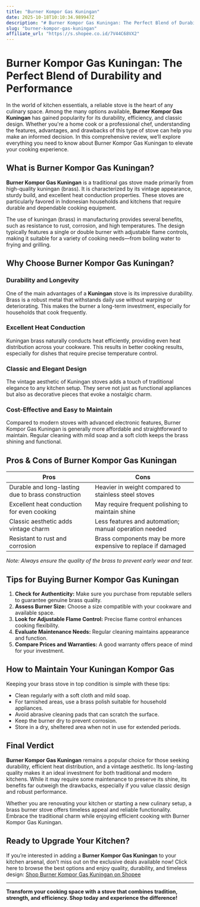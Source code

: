 ```yaml
---
title: "Burner Kompor Gas Kuningan"
date: 2025-10-18T10:10:34.989947Z
description: "# Burner Kompor Gas Kuningan: The Perfect Blend of Durability and Performance..."
slug: "burner-kompor-gas-kuningan"
affiliate_url: "https://s.shopee.co.id/7V44C68VX2"
---
```

# Burner Kompor Gas Kuningan: The Perfect Blend of Durability and Performance

In the world of kitchen essentials, a reliable stove is the heart of any culinary space. Among the many options available, **Burner Kompor Gas Kuningan** has gained popularity for its durability, efficiency, and classic design. Whether you're a home cook or a professional chef, understanding the features, advantages, and drawbacks of this type of stove can help you make an informed decision. In this comprehensive review, we’ll explore everything you need to know about Burner Kompor Gas Kuningan to elevate your cooking experience.

## What is Burner Kompor Gas Kuningan?

**Burner Kompor Gas Kuningan** is a traditional gas stove made primarily from high-quality kuningan (brass). It is characterized by its vintage appearance, sturdy build, and excellent heat conduction properties. These stoves are particularly favored in Indonesian households and kitchens that require durable and dependable cooking equipment.

The use of kuningan (brass) in manufacturing provides several benefits, such as resistance to rust, corrosion, and high temperatures. The design typically features a single or double burner with adjustable flame controls, making it suitable for a variety of cooking needs—from boiling water to frying and grilling.

## Why Choose Burner Kompor Gas Kuningan?

### Durability and Longevity

One of the main advantages of a **Kuningan** stove is its impressive durability. Brass is a robust metal that withstands daily use without warping or deteriorating. This makes the burner a long-term investment, especially for households that cook frequently.

### Excellent Heat Conduction

Kuningan brass naturally conducts heat efficiently, providing even heat distribution across your cookware. This results in better cooking results, especially for dishes that require precise temperature control.

### Classic and Elegant Design

The vintage aesthetic of Kuningan stoves adds a touch of traditional elegance to any kitchen setup. They serve not just as functional appliances but also as decorative pieces that evoke a nostalgic charm.

### Cost-Effective and Easy to Maintain

Compared to modern stoves with advanced electronic features, Burner Kompor Gas Kuningan is generally more affordable and straightforward to maintain. Regular cleaning with mild soap and a soft cloth keeps the brass shining and functional.

## Pros & Cons of Burner Kompor Gas Kuningan

| Pros | Cons |
| --- | --- |
| Durable and long-lasting due to brass construction | Heavier in weight compared to stainless steel stoves |
| Excellent heat conduction for even cooking | May require frequent polishing to maintain shine |
| Classic aesthetic adds vintage charm | Less features and automation; manual operation needed |
| Resistant to rust and corrosion | Brass components may be more expensive to replace if damaged |

*Note: Always ensure the quality of the brass to prevent early wear and tear.*

## Tips for Buying Burner Kompor Gas Kuningan

1. **Check for Authenticity:** Make sure you purchase from reputable sellers to guarantee genuine brass quality.
2. **Assess Burner Size:** Choose a size compatible with your cookware and available space.
3. **Look for Adjustable Flame Control:** Precise flame control enhances cooking flexibility.
4. **Evaluate Maintenance Needs:** Regular cleaning maintains appearance and function.
5. **Compare Prices and Warranties:** A good warranty offers peace of mind for your investment.

## How to Maintain Your Kuningan Kompor Gas

Keeping your brass stove in top condition is simple with these tips:

- Clean regularly with a soft cloth and mild soap.
- For tarnished areas, use a brass polish suitable for household appliances.
- Avoid abrasive cleaning pads that can scratch the surface.
- Keep the burner dry to prevent corrosion.
- Store in a dry, sheltered area when not in use for extended periods.

## Final Verdict

**Burner Kompor Gas Kuningan** remains a popular choice for those seeking durability, efficient heat distribution, and a vintage aesthetic. Its long-lasting quality makes it an ideal investment for both traditional and modern kitchens. While it may require some maintenance to preserve its shine, its benefits far outweigh the drawbacks, especially if you value classic design and robust performance.

Whether you are renovating your kitchen or starting a new culinary setup, a brass burner stove offers timeless appeal and reliable functionality. Embrace the traditional charm while enjoying efficient cooking with Burner Kompor Gas Kuningan.

## Ready to Upgrade Your Kitchen?

If you’re interested in adding a **Burner Kompor Gas Kuningan** to your kitchen arsenal, don’t miss out on the exclusive deals available now! Click here to browse the best options and enjoy quality, durability, and timeless design: [Shop Burner Kompor Gas Kuningan on Shopee](https://s.shopee.co.id/7V44C68VX2)

---

**Transform your cooking space with a stove that combines tradition, strength, and efficiency. Shop today and experience the difference!**